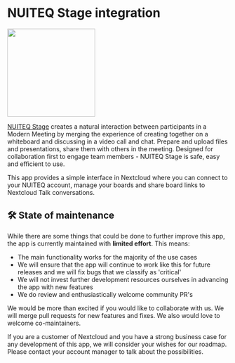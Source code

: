 # NUITEQ Stage integration

[<img src="https://raw.githubusercontent.com/nextcloud/integration_nuiteq/main/img/nuiteq.stage.logo.svg" width="200" />](https://nuiteqstage.se/en)

[NUITEQ Stage](https://nuiteqstage.se/en) creates a natural interaction between participants in a Modern Meeting by merging the experience of creating together on a whiteboard and discussing in a video call and chat.
Prepare and upload files and presentations, share them with others in the meeting. Designed for collaboration first to engage team members - NUITEQ Stage is safe, easy and efficient to use.

This app provides a simple interface in Nextcloud where you can connect to your NUITEQ account,
manage your boards and share board links to Nextcloud Talk conversations.

## 🛠️ State of maintenance

While there are some things that could be done to further improve this app, the app is currently maintained with **limited effort**.
This means:

* The main functionality works for the majority of the use cases
* We will ensure that the app will continue to work like this for future releases and we will fix bugs that we classify as 'critical'
* We will not invest further development resources ourselves in advancing the app with new features
* We do review and enthusiastically welcome community PR's

We would be more than excited if you would like to collaborate with us. We will merge pull requests for new features and fixes.
We also would love to welcome co-maintainers.

If you are a customer of Nextcloud and you have a strong business case for any development of this app, we will consider your wishes for our roadmap.
Please contact your account manager to talk about the possibilities.
